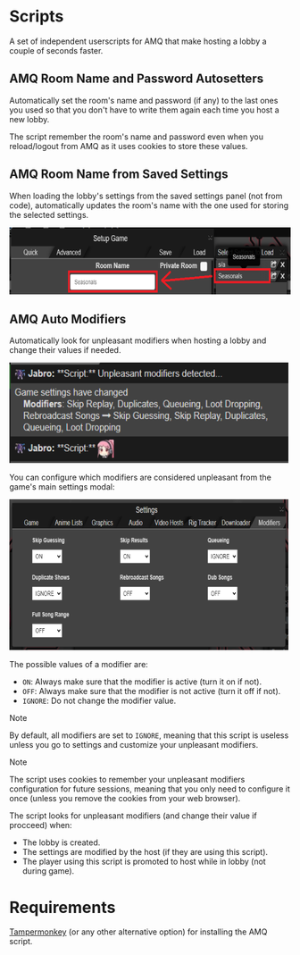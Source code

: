 # Scripts

A set of independent userscripts for AMQ that make hosting a lobby a couple of seconds faster.

## AMQ Room Name and Password Autosetters

Automatically set the room's name and password (if any) to the last ones you used so that you don't have to write them again each time you host a new lobby.

The script remember the room's name and password even when you reload/logout from AMQ as it uses cookies to store these values. 

## AMQ Room Name from Saved Settings

When loading the lobby's settings from the saved settings panel (not from code), automatically updates the room's name with the one used for storing the selected settings.

<div>
    <img src='images/RoomNameFromSavedSettings/example.png' width='600' height='120'/>
</div>

## AMQ Auto Modifiers

Automatically look for unpleasant modifiers when hosting a lobby and change their values if needed.

<div>
    <img src='images/AutoModifiers/example.png' width='500' height='180'/>
</div>

You can configure which modifiers are considered unpleasant from the game's main settings modal:

<div>
    <img src='images/AutoModifiers/settings.png' width='500' height='270'>
</div>

The possible values of a modifier are:
- `ON`: Always make sure that the modifier is active (turn it on if not).
- `OFF`: Always make sure that the modifier is not active (turn it off if not).
- `IGNORE`: Do not change the modifier value.

> [!NOTE]
> By default, all modifiers are set to `IGNORE`, meaning that this script is useless unless you go to settings and customize your unpleasant modifiers.

> [!NOTE]
> The script uses cookies to remember your unpleasant modifiers configuration for future sessions, meaning that you only need to configure it once (unless you remove the cookies from your web browser).

The script looks for unpleasant modifiers (and change their value if procceed) when:

- The lobby is created.
- The settings are modified by the host (if they are using this script).
- The player using this script is promoted to host while in lobby (not during game).


# Requirements

[Tampermonkey](https://www.tampermonkey.net/) (or any other alternative option) for installing the AMQ script.